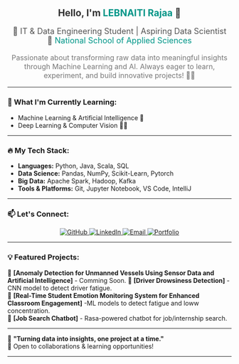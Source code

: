 <!-- ********************************************************************************************** -->
<!--                                       About Me                                               -->
<!-- ********************************************************************************************** -->

<div align="center">
  
  <h2 style="color: #333;">Hello, I'm <span style="color: #009688;">LEBNAITI Rajaa</span> 👋</h2>
  
  <p style="color: #555; font-size: 18px;">
    🚀 IT & Data Engineering Student | Aspiring Data Scientist <br>
    📍 <a href="http://ensak.usms.ac.ma/ensak/" style="color: #009688; text-decoration: none;">National School of Applied Sciences</a>
  </p>
  
  <p style="font-size: 16px; color: #777;">
    Passionate about transforming raw data into meaningful insights through Machine Learning and AI.  
    Always eager to learn, experiment, and build innovative projects! 🚀✨
  </p>
  
</div>

---

### 🌱 What I'm Currently Learning:
- Machine Learning & Artificial Intelligence 🤖  
- Deep Learning & Computer Vision 🧠📸  
---

### 🔥 My Tech Stack:
- **Languages:** Python, Java, Scala, SQL  
- **Data Science:** Pandas, NumPy, Scikit-Learn, Pytorch
- **Big Data:** Apache Spark, Hadoop, Kafka  
- **Tools & Platforms:** Git, Jupyter Notebook, VS Code, IntelliJ  

---

### 📫 Let's Connect:
<p align="center">
  <a href="https://github.com/RajaaLebnaiti?tab=repositories" target="_blank">
    <img src="https://img.shields.io/badge/GitHub-Follow-black?style=for-the-badge&logo=github" alt="GitHub">
  </a>
  <a href="https://www.linkedin.com/in/lebnaiti-rajaa/" target="_blank">
    <img src="https://img.shields.io/badge/LinkedIn-Connect-blue?style=for-the-badge&logo=linkedin" alt="LinkedIn">
  </a>
  <a href="mailto:rajaa.lebnaiti@gmail.com" target="_blank">
    <img src="https://img.shields.io/badge/Email-Contact-red?style=for-the-badge&logo=gmail" alt="Email">
  </a>
  <a href="https://rajaalebnaiti.github.io/Portfolio/" target="_blank">
    <img src="https://img.shields.io/badge/Portfolio-Visit-green?style=for-the-badge&logo=google-chrome" alt="Portfolio">
  </a>
</p>

---

### 💡 Featured Projects:
🔹 **[Anomaly Detection for Unmanned Vessels Using Sensor Data and Artificial Intelligence]** - Comming Soon. 
🔹 **[Driver Drowsiness Detection]** - CNN model to detect driver fatigue.  
🔹 **[Real-Time Student Emotion Monitoring System for Enhanced Classroom Engagement]** -ML models to detect fatigue and loww concentration.  
🔹 **[Job Search Chatbot]** - Rasa-powered chatbot for job/internship search.  

---

🌟 **"Turning data into insights, one project at a time."**  
📌 Open to collaborations & learning opportunities!  

---

